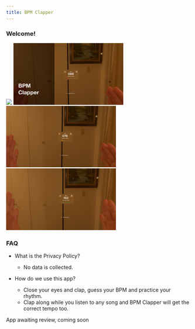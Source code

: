 ```yaml
---
title: BPM Clapper
---
```


### Welcome!
<img src="/assets/BPM_Clapper/bpmClapper.gif"/>
<img src="/assets/BPM_Clapper/bpmClapper0.jpg" alt="drawing" width="300"/>
<img src="/assets/BPM_Clapper/bpmClapper1.jpg" alt="drawing" width="300"/>
<img src="/assets/BPM_Clapper/bpmClapper2.jpg" alt="drawing" width="300"/>

### FAQ
- What is the Privacy Policy?
    - No data is collected.

- How do we use this app?
    - Close your eyes and clap, guess your BPM and practice your rhythm. 
    - Clap along while you listen to any song and BPM Clapper will get the correct tempo too.
 
 
 App awaiting review, coming soon
